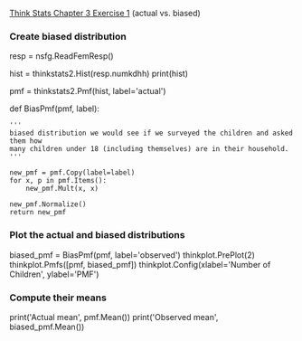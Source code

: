 [Think Stats Chapter 3 Exercise 1](http://greenteapress.com/thinkstats2/html/thinkstats2004.html#toc31) (actual vs. biased)

### Create biased distribution
resp = nsfg.ReadFemResp()

hist = thinkstats2.Hist(resp.numkdhh)
print(hist)

pmf = thinkstats2.Pmf(hist, label='actual')

def BiasPmf(pmf, label):

    '''
    biased distribution we would see if we surveyed the children and asked them how 
    many children under 18 (including themselves) are in their household.
    '''
    
    new_pmf = pmf.Copy(label=label)
    for x, p in pmf.Items():
        new_pmf.Mult(x, x)
        
    new_pmf.Normalize()
    return new_pmf

### Plot the actual and biased distributions
biased_pmf = BiasPmf(pmf, label='observed')
thinkplot.PrePlot(2)
thinkplot.Pmfs([pmf, biased_pmf])
thinkplot.Config(xlabel='Number of Children', ylabel='PMF')

### Compute their means
print('Actual mean', pmf.Mean())
print('Observed mean', biased_pmf.Mean())

